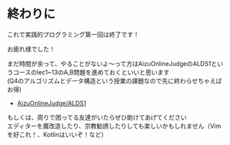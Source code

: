 # 終わりに

これで実践的プログラミング第一回は終了です！

お疲れ様でした！

まだ時間が余って、やることがないよ〜って方はAizuOnlineJudgeのALDS1というコースのlec1~13のA,B問題を進めておくといいと思います  
(Q4のアルゴリズムとデータ構造という授業の課題なので先に終わらせちゃえばお得)

- [AizuOnlineJudge/ALDS1](https://onlinejudge.u-aizu.ac.jp/courses/lesson/1/ALDS1/1)

もしくは、周りで困ってる友達がいたらぜひ助けてあげてください  
エディターを魔改造したり、宗教勧誘したりしても楽しいかもしれません（Vimを好これ！、Kotlinはいいぞ！など）
